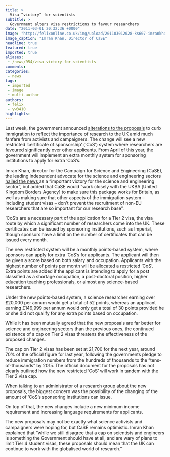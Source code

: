 ```yaml
---
title: >
  Visa “victory” for scientists
subtitle: >
  Government alters visa restrictions to favour researchers
date: "2011-03-01 20:32:36 +0000"
image: "http://felixonline.co.uk/img/upload/201103012028-ks607-imrankha.jpg"
image_caption: "Imran Khan, Director of CaSE"
headline: true
featured: true
imported: true
aliases:
 - /news/954/visa-victory-for-scientists
comments:
categories:
 - news
tags:
 - imported
 - image
 - multi-author
authors:
 - felix
 - yw3410
highlights:
---
```


Last week, the government announced [alterations to the proposals](http://www.ukba.homeoffice.gov.uk/sitecontent/documents/aboutus/reports/soi-tier2/) to curb immigration to reflect the importance of research to the UK amid much fanfare from activists and campaigners. The change will see a new restricted ‘certificate of sponsorship’ (‘CoS’) system where researchers are favoured significantly over other applicants. From April of this year, the government will implement an extra monthly system for sponsoring institutions to apply for extra ‘CoS’s.

Imran Khan, director for the Campaign for Science and Engineering (CaSE), the leading independent advocate for the science and engineering sectors [hailed the news ](http://blog.sciencecampaign.org.uk/?p=2866)as a “important victory for the science and engineering sector”, but added that CaSE would “work closely with the UKBA [United Kingdom Borders Agency] to make sure this package works for Britain, as well as making sure that other aspects of the immigration system – including student visas – don’t prevent the recruitment of non-EU researchers that are so important for our research base”.

‘CoS’s are a necessary part of the application for a Tier 2 visa, the visa route by which a significant number of researchers come into the UK. These certificates can be issued by sponsoring institutions, such as Imperial, though sponsors have a limit on the number of certificates that can be issued every month.

The new restricted system will be a monthly points-based system, where sponsors can apply for extra ‘CoS’s for applicants. The applicant will then be given a score based on both salary and occupation. Applicants with the highest number of points per month will be allocated a restricted ‘CoS’. Extra points are added if the applicant is intending to apply for a post classified as a shortage occupation, a post-doctoral position, higher education teaching professionals, or almost any science-based researchers.

Under the new points-based system, a science researcher earning over £20,000 per annum would get a total of 52 points, whereas an applicant earning £149,999 per annum would only get a total of 30 points provided he or she did not qualify for any extra points based on occupation.

While it has been mutually agreed that the new proposals are far better for science and engineering sectors than the previous ones, the continued existence of a cap on Tier 2 visas threatens the effectiveness of the proposed changes.

The cap on Tier 2 visas has been set at 21,700 for the next year, around 70% of the official figure for last year, following the governments pledge to reduce immigration numbers from the hundreds of thousands to the “tens-of-thousands” by 2015. The official document for the proposals has not clearly outlined how the new restricted ‘CoS’ will work in tandem with the Tier 2 visa cap.

When talking to an administrator of a research group about the new proposals, the biggest concern was the possibility of the changing of the amount of ‘CoS’s sponsoring institutions can issue.

On top of that, the new changes include a new minimum income requirement and increasing language requirements for applicants.

The new proposals may not be exactly what science activists and campaigners were hoping for, but CaSE remains optimistic. Imran Khan explained that “while we still disagree that a cap on scientists and engineers is something the Government should have at all, and are wary of plans to limit Tier 4 student visas, these proposals should mean that the UK can continue to work with the globalised world of research.”
